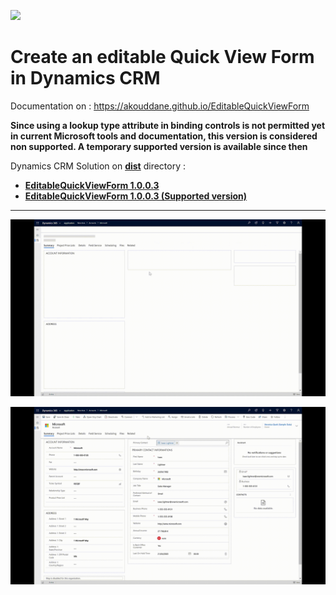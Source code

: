 ![](https://akouddane.github.io/EditableQuickViewForm/images/logo_md.png)

# Create an editable Quick View Form in Dynamics CRM

Documentation on : https://akouddane.github.io/EditableQuickViewForm


**Since using a lookup type attribute in binding controls is not permitted yet in current Microsoft tools and documentation, this version is considered non supported. A temporary supported version is available since then**

Dynamics CRM Solution on **[dist](https://github.com/Akouddane/EditableQuickViewForm/tree/master/dist)** directory : 
* **[EditableQuickViewForm 1.0.0.3](https://github.com/Akouddane/EditableQuickViewForm/blob/master/dist/EditableQuickViewFormSolution_1_0_0_3_managed.zip?raw=true)**
* **[EditableQuickViewForm 1.0.0.3 (Supported version)](https://github.com/Akouddane/EditableQuickViewForm/blob/master/dist/supported/EditableQuickViewForm0Solution_1_0_0_3_managed.zip?raw=true)**
---

![](https://github.com/Akouddane/EditableQuickViewForm/blob/master/docs/images/EditableQuickViewForm.gif)

![](https://github.com/Akouddane/EditableQuickViewForm/blob/master/docs/images/EditableQuickViewForm_2.gif)
